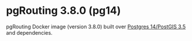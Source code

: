 # pgRouting 3.8.0 (pg14)

pgRouting Docker image (version 3.8.0) built over [Postgres 14/PostGIS 3.5](https://hub.docker.com/r/postgis/postgis) and dependencies.
